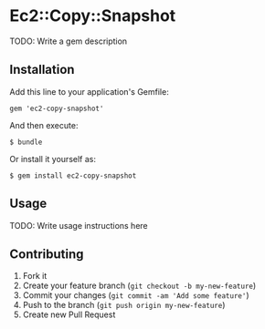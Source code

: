 # Ec2::Copy::Snapshot

TODO: Write a gem description

## Installation

Add this line to your application's Gemfile:

    gem 'ec2-copy-snapshot'

And then execute:

    $ bundle

Or install it yourself as:

    $ gem install ec2-copy-snapshot

## Usage

TODO: Write usage instructions here

## Contributing

1. Fork it
2. Create your feature branch (`git checkout -b my-new-feature`)
3. Commit your changes (`git commit -am 'Add some feature'`)
4. Push to the branch (`git push origin my-new-feature`)
5. Create new Pull Request
